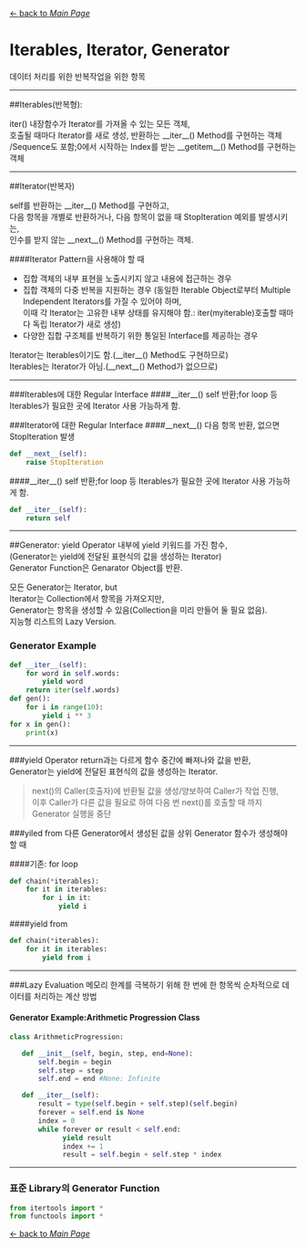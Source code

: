[← back to *Main Page*](https://github.com/pydemia/Python3/blob/master/scripts/PythonProgramming_advanced.md#advanced-python)


# Iterables, Iterator, Generator
데이터 처리를 위한 반복작업을 위한 항목

---
##Iterables(반복형): 

iter() 내장함수가 Iterator를 가져올 수 있는 모든 객체,  
호출될 때마다 Iterator를 새로 생성, 반환하는 \_\_iter\_\_() Method를 구현하는 객체  
/Sequence도 포함;0에서 시작하는 Index를 받는 \_\_getitem\_\_() Method를 구현하는 객체

---
##Iterator(반복자)

self를 반환하는 \_\_iter\_\_() Method를 구현하고,  
다음 항목을 개별로 반환하거나, 다음 항목이 없을 때 StopIteration 예외를 발생시키는,  
인수를 받지 않는 \_\_next\_\_() Method를 구현하는 객체.


####Iterator Pattern을 사용해야 할 때

* 집합 객체의 내부 표현을 노출시키지 않고 내용에 접근하는 경우
* 집합 객체의 다중 반복을 지원하는 경우
  (동일한 Iterable Object로부터 Multiple Independent Iterators를 가질 수 있어야 하며,  
   이때 각 Iterator는 고유한 내부 상태를 유지해야 함.: iter(myiterable)호출할 때마다 독립 Iterator가 새로 생성)
* 다양한 집합 구조체를 반복하기 위한 통일된 Interface를 제공하는 경우


Iterator는 Iterables이기도 함.(\_\_iter\_\_() Method도 구현하므로)  
Iterables는 Iterator가 아님.(\_\_next\_\_() Method가 없으므로)

---
###Iterables에 대한 Regular Interface
####\_\_iter\_\_()
self 반환;for loop 등 Iterables가 필요한 곳에 Iterator 사용 가능하게 함.


###Iterator에 대한 Regular Interface
####\_\_next\_\_()
다음 항목 반환, 없으면 StopIteration 발생
```python
def __next__(self):
    raise StopIteration
```
####\_\_iter\_\_()
self 반환;for loop 등 Iterables가 필요한 곳에 Iterator 사용 가능하게 함.
```python
def __iter__(self):
    return self
```

---
##Generator: yield Operator
내부에 yield 키워드를 가진 함수,  
(Generator는 yield에 전달된 표현식의 값을 생성하는 Iterator)  
Generator Function은 Genarator Object를 반환.


모든 Generator는 Iterator, but  
Iterator는 Collection에서 항목을 가져오지만,  
Generator는 항목을 생성할 수 있음(Collection을 미리 만들어 둘 필요 없음).  
지능형 리스트의 Lazy Version.

### Generator Example
```python
def __iter__(self):
    for word in self.words:
        yield word
    return iter(self.words)
def gen():
    for i in range(10):
        yield i ** 3
for x in gen():
    print(x)
```
---
###yield Operator
return과는 다르게 함수 중간에 빠져나와 값을 반환,  
Generator는 yield에 전달된 표현식의 값을 생성하는 Iterator.
> next()의 Caller(호출자)에 반환될 값을 생성/양보하여 Caller가 작업 진행,  
> 이후 Caller가 다른 값을 필요로 하여 다음 번 next()를 호출할 때 까지  
> Generator 실행을 중단

###yiled from
다른 Generator에서 생성된 값을 상위 Generator 함수가 생성해야 할 때

####기존: for loop
```python
def chain(*iterables):
    for it in iterables:
        for i in it:
            yield i
```

####yield from
```python
def chain(*iterables):
    for it in iterables:
        yield from i
```

---
###Lazy Evaluation
메모리 한계를 극복하기 위해 한 번에 한 항목씩 순차적으로 데이터를 처리하는 계산 방법 

#### Generator Example:Arithmetic Progression Class
```python
class ArithmeticProgression:

   def __init__(self, begin, step, end=None):
       self.begin = begin
       self.step = step
       self.end = end #None: Infinite

   def __iter__(self):
       result = type(self.begin + self.step)(self.begin)
       forever = self.end is None
       index = 0
       while forever or result < self.end:
             yield result
             index += 1
             result = self.begin + self.step * index
```

---
### 표준 Library의 Generator Function
```python
from itertools import *
from functools import *
```


[← back to *Main Page*](https://github.com/pydemia/Python3/blob/master/scripts/PythonProgramming_advanced.md#advanced-python)
